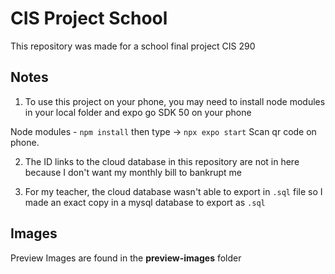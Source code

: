 # CIS Project School
This repository was made for a school final project CIS 290

## Notes
1. To use this project on your phone, you may need to install node modules in your local folder and expo go SDK 50 on your phone

  Node modules - `npm install`
  then type -> `npx expo start`
  Scan qr code on phone.

2. The ID links to the cloud database in this repository are not in here because I don't want my monthly bill to bankrupt me
   
3. For my teacher, the cloud database wasn't able to export in `.sql` file so I made an exact copy in a mysql database to export as `.sql`

## Images
Preview Images are found in the **preview-images** folder

